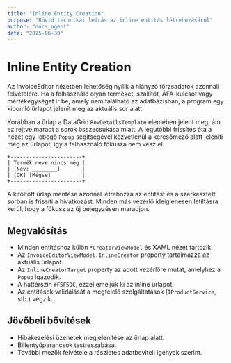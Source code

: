 ```yaml
---
title: "Inline Entity Creation"
purpose: "Rövid technikai leírás az inline entitás létrehozásáról"
author: "docs_agent"
date: "2025-06-30"
---
```


# Inline Entity Creation

Az InvoiceEditor nézetben lehetőség nyílik a hiányzó törzsadatok azonnali felvételére. Ha a felhasználó olyan terméket, szállítót, ÁFA-kulcsot vagy mértékegységet ír be, amely nem található az adatbázisban, a program egy kibomló űrlapot jelenít meg az aktuális sor alatt.

Korábban a űrlap a DataGrid `RowDetailsTemplate` elemében jelent meg, ám ez rejtve maradt a sorok összecsukása miatt.  A legutóbbi frissítés óta a nézet egy lebegő `Popup` segítségével közvetlenül a keresőmező alatt jeleníti meg az űrlapot, így a felhasználó fókusza nem vész el.

```text
+-----------------------+
| Termék neve nincs még |
| [Név: ________]       |
| [OK] [Mégse]          |
+-----------------------+
```

A kitöltött űrlap mentése azonnal létrehozza az entitást és a szerkesztett sorban is frissíti a hivatkozást. Minden más vezérlő ideiglenesen letiltásra kerül, hogy a fókusz az új bejegyzésen maradjon.

## Megvalósítás

* Minden entitáshoz külön `*CreatorViewModel` és XAML nézet tartozik.
* Az `InvoiceEditorViewModel.InlineCreator` property tartalmazza az aktuális űrlapot.
* Az `InlineCreatorTarget` property az adott vezérlőre mutat, amelyhez a `Popup` igazodik.
* A háttérszín `#F5F5DC`, ezzel emeljük ki az inline űrlapot.
* Az entitások validálását a megfelelő szolgáltatások (`IProductService`, stb.) végzik.

## Jövőbeli bővítések

* Hibakezelési üzenetek megjelenítése az űrlap alatt.
* Billentyűparancsok testreszabása.
* További mezők felvétele a részletes adatbeviteli igények szerint.
